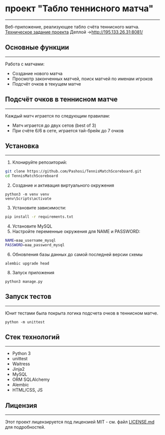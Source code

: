 # проект "Табло теннисного матча"
---
Веб-приложение, реализующее табло счёта теннисного матча.
[Техническое задание проекта](https://zhukovsd.github.io/python-backend-learning-course/projects/tennis-scoreboard/)
Деплой ->http://195.133.26.31:8081/
## Основные функции
---
Работа с матчами:
- Создание нового матча
- Просмотр законченных матчей, поиск матчей по именам игроков
- Подсчёт очков в текущем матче

## Подсчёт очков в теннисном матче
---
Каждый матч играется по следующим правилам:

- Матч играется до двух сетов (best of 3)
- При счёте 6/6 в сете, играется тай-брейк до 7 очков

## Установка
---
1. Клонируйте репозиторий:
```bash
git clone https://github.com/Pashosi/TennisMatchScoreboard.git
cd TennisMatchScoreboard
```
2. Создание и активация виртуального окружения
```
python3 -m venv venv
venv\Scripts\activate
```
3. Установите зависимости:
```bash
pip install -r requirements.txt
```
4. Установите MySQL
5. Настройте переменные окружения для NAME и PASSWORD:
```bash
NAME=ваш_username_mysql
PASSWORD=ваш_password_mysql
```
6. Обновления базы данных до самой последней версии схемы
```
alembic upgrade head
```
8. Запуск приложения
```
python3 manage.py 
```

## Запуск тестов
---
Юнит тестами была покрыта логика подсчета очков в теннисном матче.
```
python -m unittest
```

## Стек технологий
---
- Python 3
- unittest
- Waitress
- Jinja2
- MySQL
- ORM SQLAlchemy
- Alembic
- HTML/CSS, JS

## Лицензия
---
Этот проект лицензируется под лицензией MIT - см. файл [LICENSE.md](LICENSE.md) для подробностей.
